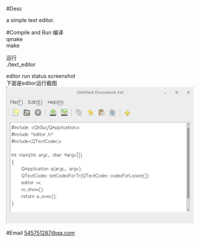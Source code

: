 #Desc 
  
a simple text editor. 



#Compile and Run
编译  
qmake  
make
  
运行  
./text_editor  


  
editor run status screenshot   
下面是editor运行截图   
![text editor status screenshot](https://raw.githubusercontent.com/prownd/text_editor/master/res/images/editor_status_screenshot.png "text editor run status screenshot")
    
   
#Email
545751287@qq.com


